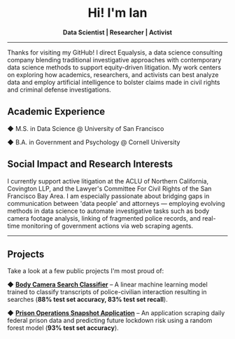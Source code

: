 <h1 align="center">Hi! I'm Ian</h1>
<p align="center">
  <strong>Data Scientist | Researcher | Activist</strong>  
</p>

---
Thanks for visiting my GitHub! I direct Equalysis, a data science consulting company blending traditional investigative approaches with contemporary data science methods to support equity-driven litigation. My work centers on exploring how academics, researchers, and activists can best analyze data and employ artificial intelligence to bolster claims made in civil rights and criminal defense investigations.

## **Academic Experience**

◆ M.S. in Data Science @ University of San Francisco

◆ B.A. in Government and Psychology @ Cornell University
  
## **Social Impact and Research Interests**

I currently support active litigation at the ACLU of Northern California, Covington LLP, and the Lawyer's Committee For Civil Rights of the San Francisco Bay Area. I am especially passionate about bridging gaps in communication between 'data people' and attorneys — employing evolving methods in data science to automate investigative tasks such as body camera footage analysis, linking of fragmented police records, and real-time monitoring of government actions via web scraping agents.

---
## **Projects**
Take a look at a few public projects I'm most proud of:

◆ **[Body Camera Search Classifier](https://github.com/ianduke25/bodycam_search_classifier)** – A linear machine learning model trained to classify transcripts of police-civilian interaction resulting in searches (**88% test set accuracy, 83% test set recall**).

◆ **[Prison Operations Snapshot Application](https://github.com/ianduke25/prison_operations)** – An application scraping daily federal prison data and predicting future lockdown risk using a random forest model (**93% test set accuracy**).

